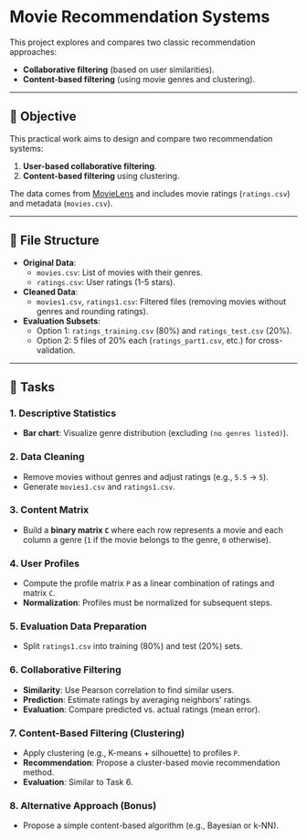 # Movie Recommendation Systems

This project explores and compares two classic recommendation approaches:  
- **Collaborative filtering** (based on user similarities).  
- **Content-based filtering** (using movie genres and clustering).  

---

## 📌 Objective  
This practical work aims to design and compare two recommendation systems:  
1. **User-based collaborative filtering**.  
2. **Content-based filtering** using clustering.  

The data comes from [MovieLens](http://movielens.org) and includes movie ratings (`ratings.csv`) and metadata (`movies.csv`).  

---

## 📂 File Structure  
- **Original Data**:  
  - `movies.csv`: List of movies with their genres.  
  - `ratings.csv`: User ratings (1-5 stars).  
- **Cleaned Data**:  
  - `movies1.csv`, `ratings1.csv`: Filtered files (removing movies without genres and rounding ratings).  
- **Evaluation Subsets**:  
  - Option 1: `ratings_training.csv` (80%) and `ratings_test.csv` (20%).  
  - Option 2: 5 files of 20% each (`ratings_part1.csv`, etc.) for cross-validation.  

---

## 🔧 Tasks  

### 1. Descriptive Statistics  
- **Bar chart**: Visualize genre distribution (excluding `(no genres listed)`).  

### 2. Data Cleaning  
- Remove movies without genres and adjust ratings (e.g., `5.5` → `5`).  
- Generate `movies1.csv` and `ratings1.csv`.  

### 3. Content Matrix  
- Build a **binary matrix `C`** where each row represents a movie and each column a genre (`1` if the movie belongs to the genre, `0` otherwise).  

### 4. User Profiles  
- Compute the profile matrix `P` as a linear combination of ratings and matrix `C`.  
- **Normalization**: Profiles must be normalized for subsequent steps.  

### 5. Evaluation Data Preparation  
- Split `ratings1.csv` into training (80%) and test (20%) sets.  

### 6. Collaborative Filtering  
- **Similarity**: Use Pearson correlation to find similar users.  
- **Prediction**: Estimate ratings by averaging neighbors' ratings.  
- **Evaluation**: Compare predicted vs. actual ratings (mean error).  

### 7. Content-Based Filtering (Clustering)  
- Apply clustering (e.g., K-means + silhouette) to profiles `P`.  
- **Recommendation**: Propose a cluster-based movie recommendation method.  
- **Evaluation**: Similar to Task 6.  

### 8. Alternative Approach (Bonus)  
- Propose a simple content-based algorithm (e.g., Bayesian or k-NN).  
